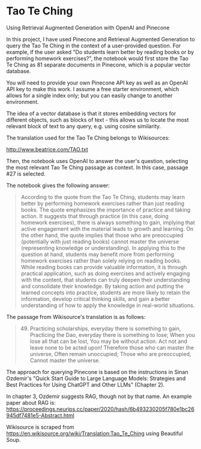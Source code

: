 # Tao Te Ching
Using Retrieval Augmented Generation with OpenAI and Pinecone

In this project, I have used Pinecone and Retrieval Augmented Generation to query the Tao Te Ching in the context of a user-provided question.  For example, if the user asked "Do students learn better by reading books or by performing homework exercises?", the notebook would first store the Tao Te Ching as 81 separate documents in Pinecone, which is a popular vector database.

You will need to provide your own Pinecone API key as well as an OpenAI API key to make this work.  I assume a free starter environment, which allows for a single index only; but you can easily change to another environment.

The idea of a vector database is that it stores embedding vectors for different objects, such as blocks of text - this allows us to locate the most relevant block of text to any query, e.g. using cosine similarity.

The translation used for the Tao Te Ching belongs to Wikisources:

http://www.beatrice.com/TAO.txt

Then, the notebook uses OpenAI to answer the user's question, selecting the most relevant Tao Te Ching passage as context.  In this case, passage #27 is selected.

The notebook gives the following answer:

> According to the quote from the Tao Te Ching, students may learn better by performing homework exercises rather than just reading books. The quote emphasizes the importance of practice and taking action. It suggests that through practice (in this case, doing homework exercises), there is always something to gain, implying that active engagement with the material leads to growth and learning. On the other hand, the quote implies that those who are preoccupied (potentially with just reading books) cannot master the universe (representing knowledge or understanding).
> In applying this to the question at hand, students may benefit more from performing homework exercises rather than solely relying on reading books. While reading books can provide valuable information, it is through practical application, such as doing exercises and actively engaging with the content, that students can truly deepen their understanding and consolidate their knowledge. By taking action and putting the learned concepts into practice, students are more likely to retain the information, develop critical thinking skills, and gain a better understanding of how to apply the knowledge in real-world situations.

The passage from Wikisource's translation is as follows:

> 49. Practicing scholarships, everyday there is something to gain,
> Practicing the Dao, everyday there is something to lose;
> When you lose all that can be lost,
> You may be without action.
> Act not and leave none to be acted upon!
> Therefore those who can master the universe,
> Often remain unoccupied;
> Those who are preoccupied,
> Cannot master the universe.

The approach for querying Pinecone is based on the instructions in Sinan Ozdemir's "Quick Start Guide to Large Language Models: Strategies and Best Practices for Using ChatGPT and Other LLMs"  (Chapter 2).

In chapter 3, Ozdemir suggests RAG, though not by that name.  An example paper about RAG is: https://proceedings.neurips.cc/paper/2020/hash/6b493230205f780e1bc26945df7481e5-Abstract.html

Wikisource is scraped from https://en.wikisource.org/wiki/Translation:Tao_Te_Ching using Beautiful Soup.
